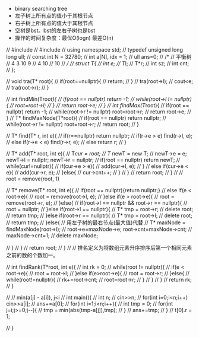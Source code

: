 - binary searching tree
- 左子树上所有点的值小于其根节点
- 右子树上所有点的值大于其根节点
- 空树是bst。bst的左右子树也是bst
- 操作的时间复杂度：最优O(logn) 最差O(n)

// #include<iostream>
// #include<cstring>
// using namespace std;
// typedef unsigned long long ull;
// const int N = 32780;
// int a[N], idx = 1;
// ull ans=0;
// /*
// 平衡树
// 4 3 10 9
// 4 10
// 10
// */
// struct T{
//     int e;
//     T*l;
//     T*r;
//     int sz;
//     int cnt;
// };

// void tra(T* root){
//     if(root==nullptr){
//         return;
//     }
//         tra(root->l);
//         cout<<root->e;
//         tra(root->r);
// }

// int findMin(T*root){
//     if(root == nullptr) return -1;
//     while(root->l != nullptr){
//         root=root->l;
//     }
//     return root->e;
// }
// int findMax(T*root){
//     if(root == nullptr) return -1;
//     while(root->r != nullptr) root=root->r;
//     return root->e;
// }
// T* findMaxNode(T*root){
//     if(root == nullptr) return nullptr;
//     while(root->r != nullptr) root=root->r;
//     return root;
// }

// T* find(T* r, int e){
//     if(r==nullptr) return nullptr;
//     if(r->e > e) find(r->l, e);
//     else if(r->e < e) find(r->r, e);
//     else return r;
// }

// T* add(T* root, int e){
//     T*cur = root;
//     T* newT = new T;
//     newT->e = e; newT->l = nullptr; newT->r = nullptr;
//     if(root == nullptr) return newT;
//     while(cur!=nullptr){
//         if(cur->e > e){
//             add(cur->l, e);
//         }
//         else if(cur->e < e){
//             add(cur->r, e);
//         }else{
//             cur->cnt++;
//         }
//     }
//     return root;
// }
// // root = remove(root, 1)

// T* remove(T* root, int e){
//     if(root == nullptr){return nullptr;}
//     else if(e < root->e){
//         root = remove(root->l, e);
//     }else if(e > root->e){
//         root = remove(root->r, e);
//     }else{
//         if(root->l == nullptr && root->r == nullptr){
//             root = nullptr;
//         }else if(root->l == nullptr){
//             T* tmp = root->r;
//             delete root;
//             return tmp;
//         }else if(root->r == nullptr){
//             T* tmp = root->l;
//             delete root;
//             return tmp;
//         }else{ // 用左子树的最右节点(最大值)代替
//             T* maxNode = findMaxNode(root->l);
//             root->e=maxNode->e; root->cnt=maxNode->cnt;
//             maxNode->cnt=1;
//             delete maxNode;
        
//         }
//     }
//     return root;
// }
// // 排名定义为将数组元素升序排序后第一个相同元素之前的数的个数加一。

// int findRank(T*root, int e){
//     int rk = 0;
//     while(root != nullptr){
//         if(e < root->e){
//             root = root->l;
//         }else if(e>root->e){
//             root = root->r;
//         }else{
//             while(root!=nullptr){
//                 rk+=root->cnt;
//                 root=root->r;
//             }
//         }
//     }
//     return rk;
// }


// // min(a[j] - a[i]), j<i
// int main(){
//     int n;
//     cin>>n;
//     for(int i=0;i<n;i++) cin>>a[i];
//     ans+=a[0];
//     for(int i=1;i<n;i++){
//         int tmp = 0;
//         for(int j=i;j>=0;j--){
//             tmp = min(abs(tmp-a[j]),tmp);
//         }
//         ans+=tmp;
//     }
//     t[0].r = 1;
    
// }
